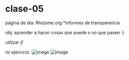 # clase-05
página de día: Rhizome.org
*informes de transparencia 

obj: aprender a hacer cosas que puede o no que pasen :)

utilizar *if* 

mi ejercicio:
![image](https://github.com/user-attachments/assets/087ff269-1398-4d72-94f7-a6eb788a13dd)
![image](https://github.com/user-attachments/assets/2d76b4a7-0aa0-432e-981b-61c3f8d2bd3f)
